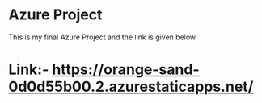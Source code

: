 # Azure Project
This is my final Azure Project and the link is given below
# Link:- https://orange-sand-0d0d55b00.2.azurestaticapps.net/
